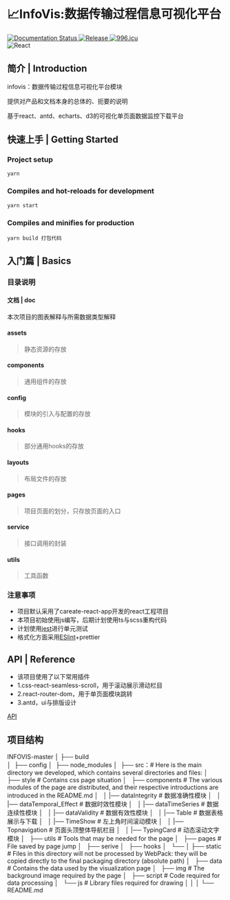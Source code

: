 # 📈InfoVis:数据传输过程信息可视化平台

[![Documentation Status](https://img.shields.io/badge/docs-latest-brightgreen.svg?style=flat)	]()
[![Release](https://img.shields.io/badge/realease-latest-brightgreen.svg)	]()
[![996.icu](https://img.shields.io/badge/link-996.icu-red.svg)](https://996.icu)	
![React](https://img.shields.io/badge/React-17.x.x-blue.svg)

## 简介 | Introduction

infovis：数据传输过程信息可视化平台模块

提供对产品和文档本身的总体的、扼要的说明

基于react、antd、echarts、d3的可视化单页面数据监控下载平台

## 快速上手 | Getting Started

### Project setup

```
yarn
```

### Compiles and hot-reloads for development

```
yarn start
```

### Compiles and minifies for production

```
yarn build 打包代码
```


## 入门篇 | Basics

### 目录说明

#### 文档 | doc

本次项目的图表解释与所需数据类型解释

#### assets
> 静态资源的存放
#### components
> 通用组件的存放
#### config
> 模块的引入与配置的存放
#### hooks
> 部分通用hooks的存放
#### layouts
> 布局文件的存放
#### pages
> 项目页面的划分，只存放页面的入口
#### service
> 接口调用的封装
#### utils
> 工具函数


### 注意事项

- 项目默认采用了careate-react-app开发的react工程项目
- 本项目初始使用js编写，后期计划使用ts与scss重构代码
- 计划使用[jest](https://github.com/facebook/jest)进行单元测试
- 格式化方面采用[ESlint](https://github.com/eslint/eslint)+prettier


## API | Reference

- 该项目使用了以下常用插件
- 1.css-react-seamless-scroll，用于滚动展示滑动栏目
- 2.react-router-dom，用于单页面模块跳转
- 3.antd，ui与排版设计

[API](./docs/API.md)


## 项目结构

INFOVIS-master
│
├── build  
│ 
├── config 
│ 
├── node_modules
│ 
├── src：# Here is the main directory we developed, which contains several directories and files:
│   ├── style  # Contains css page situation
│   ├── components # The various modules of the page are distributed, and their respective introductions are introduced in the README.md
│   │    |──  dataIntegrity # 数据准确性模块
│   │    |──  dataTemporal_Effect # 数据时效性模块
│   │    |──  dataTimeSeries # 数据连续性模块
│   │    |──  dataValidity # 数据有效性模块
│   │    |──  Table # 数据表格展示与下载
│   │    |──  TimeShow # 左上角时间滚动模块
│   │    |──  Topnavigation # 页面头顶整体导航栏目
│   │    |──  TypingCard # 动态滚动文字模块
│   ├── utils # Tools that may be needed for the page
│   ├── pages # File saved by page jump
│   ├── serive 
│   ├── hooks
│   └── 
│
├── static # Files in this directory will not be processed by WebPack: they will be copied directly to the final packaging directory (absolute path)
│   ├── data  # Contains the data used by the visualization page
│   ├── img # The background image required by the page
│   ├── script # Code required for data processing
│   └── js # Library files required for drawing
│
│
│
└── README.md 

